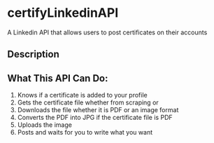 # certifyLinkedinAPI
A Linkedin API that allows users to post certificates on their accounts

## Description

## What This API Can Do:
1. Knows if a certificate is added to your profile
2. Gets the certificate file whether from scraping or 
3. Downloads the file whether it is PDF or an image format
4. Converts the PDF into JPG if the certificate file is PDF
5. Uploads the image
6. Posts and waits for you to write what you want

